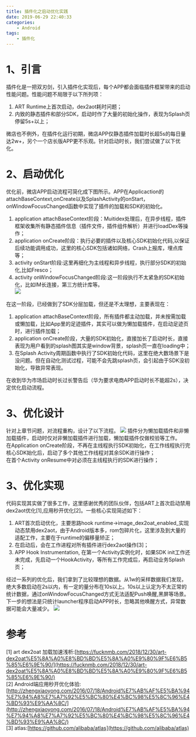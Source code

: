 ```yaml
---
title: 插件化之启动优化实践
date: 2019-06-29 22:40:33
categories: 
	- Android
tags: 
	- 插件化
---
```

# 1、引言
插件化是一把双刃剑，引入插件化实现后，每个APP都会面临插件框架带来的启动性能问题。性能问题不局限于以下所列项：
1. ART Runtime上首次启动，dex2aot耗时问题； 
2. 内致的静态插件和部分SDK，启动时作了大量的初始化操作，表现为Splash页停留5s+以上；  

微店也不例外，在插件化运行初期，微店APP仅静态插件加载时长超5s的每日量达2w+，另个一个店长版APP更不乐观。针对启动时长，我们尝试做了以下优化。

# 2、启动优化
优化前，微店APP启动流程可简化成下图所示。APP在Applicaction的attachBaseContext,onCreate以及SplashActivity的onStart，onWindowFocusChanged函数中实现了插件的加载和SDK的初始化。  
1. application attachBaseContext阶段：Muitidex处理后，在异步线程，插件框架收集所有静态插件信息（插件文件，插件组件解析）并进行loadDex等操作； 
2. application onCreate阶段：执行必要的插件以及核心SDK初始化代码,以保证后续功能调用成功，这里的核心SDK包括诸如网络，Crash上报库，埋点库等；  
3. activity onStart阶段:这里再细化为主线程和异步线程，执行部分SDK的初始化,比如Fresco；
4. activity onWindowFocusChanged阶段:这一阶段执行不太紧急的SDK初始化，比如IM长连接，第三方统计库等。  
![](https://assets.geilicdn.com/res/538be86.png) 

在这一阶段，已经做到了SDK分层加载，但还是不太理想，主要表现在：

1. application attachBaseContext阶段，所有插件都主动加载，并未按需加载或懒加载，比如App里的足迹插件，其实可以做为懒加载插件，在启动足迹页时，进行插件加载； 
2. application onCreate阶段，大量的SDK初始化，直接加长了启动时长，直接表现为用户看到的splash图其实是window背景，splash页一直在loading中；
3. 在Splash Activity周期函数中执行了SDK初始化代码，这里在绝大数场景下是没问题。但在自动化测试过程，可能不会先跳splash页，会引起由于SDK没初始化，导致异常表现。

在收到华为市场启动时长过长警告后（华为要求电商APP启动时长不能超2s），决定优化启动流程。
# 3、优化设计
针对上章节问题，对流程重构，设计了以下流程。
![](https://assets.geilicdn.com/res/4f8531f2.png) 
插件分为懒加载插件和非懒加载插件，启动时仅对非懒加载插件进行加载，懒加载插件仅做校验等工作。  
在Application onCreate阶段，不再在主线程执行SDK初始化，在工作线程执行完核心SDK始化后，启动了多个其他工作线程对其余SDK进行操作；  
在首个Activity onResume中对必须在主线程执行的SDK进行操作；
# 3、优化实现
代码实现其实做了很多工作，这里感谢优秀的团队伙伴，包括ART上首次启动禁用dex2aot优化[1],应用秒开优化[2]。一些核心实现简述如下：

1. ART首次启动优化，主要思路hook runtime->image\_dex2oat\_enabled_实现动态禁用dex2aot，由于Android版本多，rom包碎片化，这里涉及到大量的适配工作，主要在于runtime的偏移量矫正； 
2. 在启动后，会在工作进程对所有插件进行dex2aot操作[3]；
3. APP Hook Instrumentation, 在第一个Activity实例化时，如果SDK init工作还未完成，先启动一个HookActivity，等所有工作完成后，再启动业务Splash页；

经过一系列的优化后，我们拿到了比较理想的数据。从1w的采样数据我们发现，绝大多数启动在2s以内，有一定的量分布在10s以上。10s以上认定为不太正常的统计数据，通过onWindowFocusChanged方式无法适配Push唤醒,黑屏等场景。下一步的想法是只统计launcher程序启动APP时长，忽略其他唤醒方式，异常数据可能会大量减少。
![](https://assets.geilicdn.com/res/29f3ac36.png) 

# 参考
[1] art dex2oat 加载加速浅析:[https://fucknmb.com/2018/12/30/art-dex2oat%E5%8A%A0%E8%BD%BD%E5%8A%A0%E9%80%9F%E6%B5%85%E6%9E%90/](https://fucknmb.com/2018/12/30/art-dex2oat%E5%8A%A0%E8%BD%BD%E5%8A%A0%E9%80%9F%E6%B5%85%E6%9E%90/)  
[2] Android端应用秒开优化体验:[http://zhengxiaoyong.com/2016/07/18/Android%E7%AB%AF%E5%BA%94%E7%94%A8%E7%A7%92%E5%BC%80%E4%BC%98%E5%8C%96%E4%BD%93%E9%AA%8C/](http://zhengxiaoyong.com/2016/07/18/Android%E7%AB%AF%E5%BA%94%E7%94%A8%E7%A7%92%E5%BC%80%E4%BC%98%E5%8C%96%E4%BD%93%E9%AA%8C/)  
[3] atlas:[https://github.com/alibaba/atlas](https://github.com/alibaba/atlas)  
